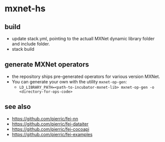 # mxnet-hs
## build
+ update stack.yml, pointing to the actuall MXNet dynamic library folder and include folder.
+ stack build

## generate MXNet operators
+ the repository ships pre-generated operators for various version MXNet.
+ You can generate your own with the utility `mxnet-op-gen`: 
  + `LD_LIBRARY_PATH=<path-to-incubator-mxnet-lib> mxnet-op-gen -o <directory-for-ops-code>`

## see also
+ https://github.com/pierric/fei-nn
+ https://github.com/pierric/fei-dataiter
+ https://github.com/pierric/fei-cocoapi
+ https://github.com/pierric/fei-examples
